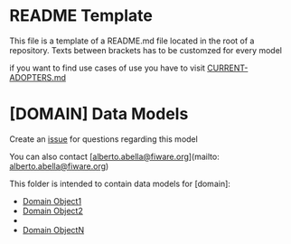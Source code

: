 # README Template

This file is a template of a README.md file located in the root of a repository. Texts between brackets has to be customzed for every model

if you want to find use cases of use you have to visit [CURRENT-ADOPTERS.md](CURRENT-ADOPTERS.md) 

# [DOMAIN] Data Models

Create an [issue](https://github.com/FIWARE/data-models/issues) for questions regarding this model

You can also contact [alberto.abella@fiware.org](mailto: alberto.abella@fiware.org)

This folder is intended to contain data models for [domain]:

-   [Domain Object1](https://github.com/FIWARE/data-models/object1)
-   [Domain Object2](https://github.com/FIWARE/data-models/objectN)
- 
-   [Domain ObjectN](https://github.com/FIWARE/data-models/objectN)
